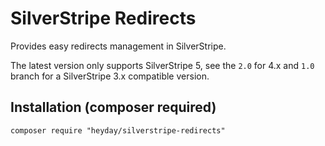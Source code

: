 # SilverStripe Redirects

Provides easy redirects management in SilverStripe.

The latest version only supports SilverStripe 5, see the `2.0` for 4.x and `1.0` branch for a SilverStripe 3.x compatible version.


## Installation (composer required)

```
composer require "heyday/silverstripe-redirects"
```
